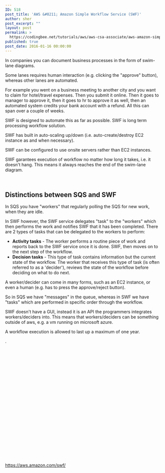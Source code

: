 ```yaml
---
ID: 518
post_title: 'AWS &#8211; Amazon Simple Workflow Service (SWF)'
author: sher
post_excerpt: ""
layout: post
permalink: >
  https://codingbee.net/tutorials/aws/aws-csa-associate/aws-amazon-simple-workflow-service-swf
published: true
post_date: 2016-01-16 00:00:00
---
```

In companies you can document business processes in the form of swim-lane diagrams.

Some lanes requires human interaction (e.g. clicking the "approve" button), whereas other lanes are automated.

For example you went on a business meeting to another city and you want to claim for hotel/travel expenses. Then you submit it online. Then it goes to manager to approve it, then it goes to hr to approve it as well, then an automated system credits your bank account with a refund. All this can span over a couple of weeks.

SWF is designed to automate this as far as possible. SWF is long term processing workflow solution.

SWF has built in auto-scaling up/down (i.e. auto-create/destroy EC2 instance as and when necessary).

SWF can be configured to use onsite servers rather than EC2 instances.

SWF garantees execution of workflow no matter how long it takes, i.e. it doesn't hang. This means it always reaches the end of the swim-lane diagram.

&nbsp;
<h2>Distinctions between SQS and SWF</h2>
In SQS you have "workers" that regularly polling the SQS for new work, when they are idle.

In SWF however, the SWF service delegates "task" to the "workers" which then performs the work and notifies SWF that it has been completed. There are 2 types of tasks that can be delegated to the workers to perform:
<ul>
 	<li><strong>Activity tasks</strong> - The worker performs a routine piece of work and reports back to the SWF service once it is done. SWF, then moves on to the next step of the workflow.</li>
 	<li><strong>Decision tasks</strong> - This type of task contains information but the current state of the workflow. The worker that receives this type of task (is often referred to as a 'decider'), reviews the state of the workflow before deciding on what to do next.</li>
</ul>
A worker/decider can come in many forms, such as an EC2 instance, or even a human (e.g. has to press the approve/reject button).

So in SQS we have "messages" in the queue, whereas in SWF we have "tasks" which are performed in specific order through the workflow.

SWF doesn't have a GUI, instead it is an API the programmers integrates workers/deciders into. This means that workers/deciders can be something outside of aws, e.g. a vm running on microsoft azure.

A workflow execution is allowed to last up a maximum of one year.

.

&nbsp;

&nbsp;

&nbsp;

&nbsp;

&nbsp;

&nbsp;

&nbsp;

&nbsp;

&nbsp;

&nbsp;

&nbsp;

&nbsp;

https://aws.amazon.com/swf/